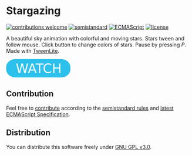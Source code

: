# Stargazing

[![contributions welcome](https://img.shields.io/badge/contributions-welcome-brightgreen.svg)](https://github.com/berkerol/stargazing/issues)
[![semistandard](https://img.shields.io/badge/code%20style-semistandard-brightgreen.svg)](https://github.com/Flet/semistandard)
[![ECMAScript](https://img.shields.io/badge/ECMAScript-latest-brightgreen.svg)](https://www.ecma-international.org/ecma-262)
[![license](https://img.shields.io/badge/license-GNU%20GPL%20v3.0-blue.svg)](https://github.com/berkerol/stargazing/blob/master/LICENSE)

A beautiful sky animation with colorful and moving stars. Stars tween and follow mouse. Click button to change colors of stars. Pause by pressing _P_. Made with [TweenLite](https://greensock.com/tweenlite).

[![button](watch.png)](https://berkerol.github.io/stargazing/stargazing.html)

## Contribution

Feel free to [contribute](https://github.com/berkerol/stargazing/issues) according to the [semistandard rules](https://github.com/Flet/semistandard) and [latest ECMAScript Specification](https://www.ecma-international.org/ecma-262).

## Distribution

You can distribute this software freely under [GNU GPL v3.0](https://github.com/berkerol/stargazing/blob/master/LICENSE).
